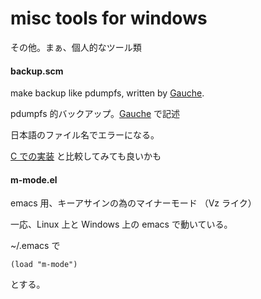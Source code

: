 # misc tools for windows

その他。まぁ、個人的なツール類


#### backup.scm
make backup like pdumpfs, written by [Gauche](http://practical-scheme.net/gauche/index.html).

pdumpfs 的バックアップ。[Gauche](http://practical-scheme.net/gauche/index-j.html) で記述


日本語のファイル名でエラーになる。

[C での実装](../bup/) と比較してみても良いかも



#### m-mode.el
emacs 用、キーアサインの為のマイナーモード （Vz ライク）

一応、Linux 上と Windows 上の emacs で動いている。

~/.emacs で

```
(load "m-mode")
```

とする。

